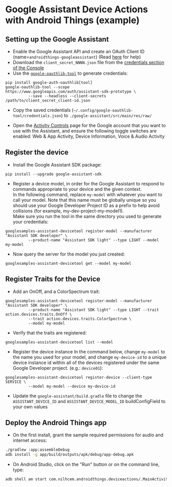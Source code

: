 # Google Assistant Device Actions with Android Things (example)

## Setting up the Google Assistant

- Enable the Google Assistant API and create an OAuth Client ID (name=`androidthings-googleassistant`) (Read [here](https://developers.google.com/assistant/sdk/guides/service/python/embed/config-dev-project-and-account) for help)
- Download the `client_secret_NNNN.json` file from the [credentials section of the Console](https://console.developers.google.com/apis/credentials)
- Use the [`google-oauthlib-tool`](https://github.com/GoogleCloudPlatform/google-auth-library-python-oauthlib) to generate credentials:
```
pip install google-auth-oauthlib[tool]
google-oauthlib-tool --scope https://www.googleapis.com/auth/assistant-sdk-prototype \
          --save --headless --client-secrets /path/to/client_secret_client-id.json
```

- Copy the saved credentials (`~/.config/google-oauthlib-tool/credentials.json`) to `./google-assistant/src/main/res/raw/`

- Open the [Activity Controls](https://developers.google.com/assistant/sdk/prototype/getting-started-other-platforms/config-dev-project-and-account#set-activity-controls) page for the Google account that you want to use with the Assistant, and ensure the following toggle switches are enabled: Web & App Activity, Device Information, Voice & Audio Activity


## Register the device

- Install the Google Assistant SDK package:  
```
pip install --upgrade google-assistant-sdk
```

- Register a device model, in order for the Google Assistant to respond to commands appropriate to your device and the given context.  
In the following command, replace `my-model` with whatever you want to call your model. Note that this name must be globally unique so you should use your Google Developer Project ID as a prefix to help avoid collisions (for example, my-dev-project-my-model1).  
Make sure you run the tool in the same directory you used to generate your credentials:  
```
googlesamples-assistant-devicetool register-model --manufacturer "Assistant SDK developer" \
          --product-name "Assistant SDK light" --type LIGHT --model my-model
```

- Now query the server for the model you just created:  
```
googlesamples-assistant-devicetool get --model my-model
```


## Register Traits for the Device

- Add an OnOff, and a ColorSpectrum trait:  
```
googlesamples-assistant-devicetool register-model --manufacturer "Assistant SDK developer" \
          --product-name "Assistant SDK light" --type LIGHT --trait action.devices.traits.OnOff \
          --trait action.devices.traits.ColorSpectrum \
          --model my-model
```

- Verify that the traits are registered:  
```
googlesamples-assistant-devicetool list --model
```

- Register the device instance
In the command below, change `my-model` to the name you used for your model, and change `my-device-id` to a unique device instance id within all of the devices registered under the same Google Developer project. (e.g.: `device01`):  
```
googlesamples-assistant-devicetool register-device --client-type SERVICE \
          --model my-model --device my-device-id
```

- Update the `google-assistant/build.gradle` file to change the `ASSISTANT_DEVICE_ID` and `ASSISTANT_DEVICE_MODEL_ID` buildConfigField to your own values


## Deploy the Android Things app

- On the first install, grant the sample required permissions for audio and internet access:  
```bash
./gradlew :app:assembleDebug
adb install -g app/build/outputs/apk/debug/app-debug.apk
```
- On Android Studio, click on the "Run" button or on the command line, type:  
```bash
adb shell am start com.nilhcem.androidthings.deviceactions/.MainActivity
```
